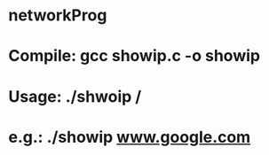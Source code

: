 # networkProg

# Compile: gcc showip.c -o showip
# Usage: ./shwoip /<host/>
# e.g.: ./showip www.google.com
